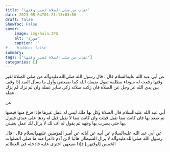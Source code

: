 ```yaml
---
title: "عقاب من صلى الصلاة لغير وقتها"
date: 2023-05-04T01:21:13+03:00
draft: false
ShowToc: False
cover:
    image: img/hala.JPG
    alt: 'صورة'
    caption: ''
#    hidden: false
summary: 
tags: ["عقاب من صلى الصلاة لغير وقتها"]
categories: []
---
```

عن أبي عبد الله عليه‌السلام قال : قال
رسول الله صلى‌الله‌عليه‌وآله من صلى الصلاة لغير وقتها رفعت له سوداء مظلمة تقول
ضيعك الله كما ضيعتني وأول ما يسأل العبد إذا وقف بين يدي الله عز
وجل عن الصلاة فان زكت صلاته زكى ساير عمله وان لم تزك لم يزك
عمله.

عن
 
أبي عبد الله عليه‌السلام قال الصلاة وكل بها ملك ليس له عمل غيرها فإذا فرغ
منها قبضها ثم صعد بها فان كانت مما تقبل قبلت وان كانت مما لا تقبل
قيل له ردها على عبدي فينزل بها حتى يضرب بها وجهه ثم يقول له أف
لك لا يزال لك عمل يغنيني.

عن أبي عبد الله
عليه‌السلام عن أبيه عن آبائه عن أمير المؤمنين عليهم‌السلام قال : قال رسول الله صلى‌الله‌عليه‌وآله لا يزال الشيطان هائبا لابن آدم ذاعرا منه ما صلى الصلوات الخمس [لوقتهن] فإذا ضيعهن اجترى عليه فادخله في العظائم

